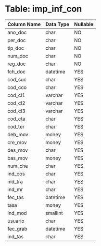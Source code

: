 # Table: imp_inf_con

| Column Name | Data Type | Nullable |
|-------------|-----------|----------|
| ano_doc | char | NO |
| per_doc | char | NO |
| tip_doc | char | NO |
| num_doc | char | NO |
| reg_doc | char | NO |
| fch_doc | datetime | YES |
| cod_suc | char | YES |
| cod_cco | char | YES |
| cod_cl1 | varchar | YES |
| cod_cl2 | varchar | YES |
| cod_cl3 | varchar | YES |
| cod_cta | char | YES |
| cod_ter | char | YES |
| deb_mov | money | YES |
| cre_mov | money | YES |
| des_mov | char | YES |
| bas_mov | money | YES |
| num_che | char | YES |
| ind_cos | char | YES |
| ind_tra | char | YES |
| ind_mr | char | YES |
| fec_tas | datetime | YES |
| tasa | money | YES |
| ind_mod | smallint | YES |
| usuario | char | YES |
| fec_grab | datetime | YES |
| ind_tas | char | YES |
